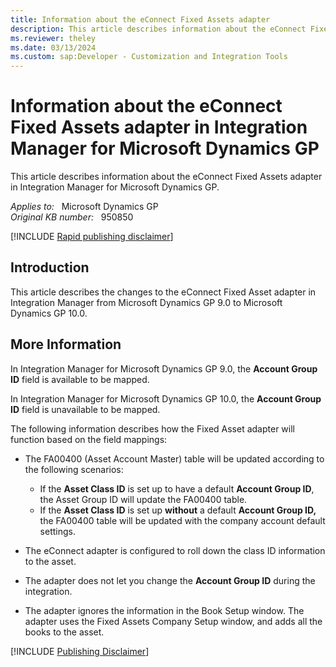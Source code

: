 ```yaml
---
title: Information about the eConnect Fixed Assets adapter
description: This article describes information about the eConnect Fixed Assets adapter in Integration Manager for Microsoft Dynamics GP.
ms.reviewer: theley
ms.date: 03/13/2024
ms.custom: sap:Developer - Customization and Integration Tools
---
```

# Information about the eConnect Fixed Assets adapter in Integration Manager for Microsoft Dynamics GP

This article describes information about the eConnect Fixed Assets adapter in Integration Manager for Microsoft Dynamics GP.

_Applies to:_ &nbsp; Microsoft Dynamics GP  
_Original KB number:_ &nbsp; 950850

[!INCLUDE [Rapid publishing disclaimer](../../includes/rapid-publishing-disclaimer.md)]

## Introduction

This article describes the changes to the eConnect Fixed Asset adapter in Integration Manager from Microsoft Dynamics GP 9.0 to Microsoft Dynamics GP 10.0.

## More Information

In Integration Manager for Microsoft Dynamics GP 9.0, the **Account Group ID** field is available to be mapped.

In Integration Manager for Microsoft Dynamics GP 10.0, the **Account Group ID** field is unavailable to be mapped.

The following information describes how the Fixed Asset adapter will function based on the field mappings:

- The FA00400 (Asset Account Master) table will be updated according to the following scenarios:

  - If the **Asset Class ID** is set up to have a default **Account Group ID**, the Asset Group ID will update the FA00400 table.
  - If the **Asset Class ID** is set up **without** a default **Account Group ID,** the FA00400 table will be updated with the company account default settings.

- The eConnect adapter is configured to roll down the class ID information to the asset.

- The adapter does not let you change the **Account Group ID** during the integration.

- The adapter ignores the information in the Book Setup window. The adapter uses the Fixed Assets Company Setup window, and adds all the books to the asset.

[!INCLUDE [Publishing Disclaimer](../../includes/publishing-disclaimer.md)]
